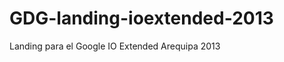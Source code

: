 GDG-landing-ioextended-2013
===========================

Landing para el Google IO Extended Arequipa 2013
